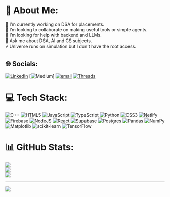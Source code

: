 # 💫 About Me:
🔭 I’m currently working on DSA for placements.<br>👯 I’m looking to collaborate on making useful tools or simple agents.<br>🤝 I’m looking for help with backend and LLMs.<br>💬 Ask me about DSA, AI and CS subjects.<br>⚡ Universe runs on simulation but I don't have the root access.


## 🌐 Socials:
[![LinkedIn](https://img.shields.io/badge/LinkedIn-%230077B5.svg?logo=linkedin&logoColor=white)](https://linkedin.com/in/www.linkedin.com/in/ruturaj-bhosale-84314b257) [![Medium](https://img.shields.io/badge/Medium-12100E?logo=medium&logoColor=white)] [![email](https://img.shields.io/badge/Email-D14836?logo=gmail&logoColor=white)](mailto:ruturaj1369@gmail.com) [![Threads](https://img.shields.io/badge/Threads-Follow-blueviolet?logo=threads&logoColor=white)](https://www.threads.net/@@ryumin_shines)

# 💻 Tech Stack:
![C++](https://img.shields.io/badge/c++-%2300599C.svg?style=for-the-badge&logo=c%2B%2B&logoColor=white) ![HTML5](https://img.shields.io/badge/html5-%23E34F26.svg?style=for-the-badge&logo=html5&logoColor=white) ![JavaScript](https://img.shields.io/badge/javascript-%23323330.svg?style=for-the-badge&logo=javascript&logoColor=%23F7DF1E) ![TypeScript](https://img.shields.io/badge/typescript-%23007ACC.svg?style=for-the-badge&logo=typescript&logoColor=white) ![Python](https://img.shields.io/badge/python-3670A0?style=for-the-badge&logo=python&logoColor=ffdd54) ![CSS3](https://img.shields.io/badge/css3-%231572B6.svg?style=for-the-badge&logo=css3&logoColor=white) ![Netlify](https://img.shields.io/badge/netlify-%23000000.svg?style=for-the-badge&logo=netlify&logoColor=#00C7B7) ![Firebase](https://img.shields.io/badge/firebase-%23039BE5.svg?style=for-the-badge&logo=firebase) ![NodeJS](https://img.shields.io/badge/node.js-6DA55F?style=for-the-badge&logo=node.js&logoColor=white) ![React](https://img.shields.io/badge/react-%2320232a.svg?style=for-the-badge&logo=react&logoColor=%2361DAFB) ![Supabase](https://img.shields.io/badge/Supabase-3ECF8E?style=for-the-badge&logo=supabase&logoColor=white) ![Postgres](https://img.shields.io/badge/postgres-%23316192.svg?style=for-the-badge&logo=postgresql&logoColor=white) ![Pandas](https://img.shields.io/badge/pandas-%23150458.svg?style=for-the-badge&logo=pandas&logoColor=white) ![NumPy](https://img.shields.io/badge/numpy-%23013243.svg?style=for-the-badge&logo=numpy&logoColor=white) ![Matplotlib](https://img.shields.io/badge/Matplotlib-%23ffffff.svg?style=for-the-badge&logo=Matplotlib&logoColor=black) ![scikit-learn](https://img.shields.io/badge/scikit--learn-%23F7931E.svg?style=for-the-badge&logo=scikit-learn&logoColor=white) ![TensorFlow](https://img.shields.io/badge/TensorFlow-%23FF6F00.svg?style=for-the-badge&logo=TensorFlow&logoColor=white)
# 📊 GitHub Stats:
![](https://github-readme-stats.vercel.app/api?username=RUTURAJROCks&theme=dark&hide_border=false&include_all_commits=true&count_private=true)<br/>
![](https://nirzak-streak-stats.vercel.app/?user=RUTURAJROCks&theme=dark&hide_border=false)<br/>
![](https://github-readme-stats.vercel.app/api/top-langs/?username=RUTURAJROCks&theme=dark&hide_border=false&include_all_commits=true&count_private=true&layout=compact)


---
[![](https://visitcount.itsvg.in/api?id=RUTURAJROCks&icon=0&color=0)](https://visitcount.itsvg.in)

<!-- Proudly created with GPRM ( https://gprm.itsvg.in ) -->

